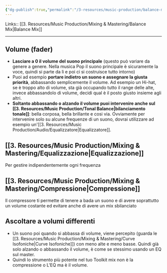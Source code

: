 ```yaml
---
{"dg-publish":true,"permalink":"/3-resources/music-production/balance-mix-come-intervenire/"}
---
```


Links:: [[3. Resources/Music Production/Mixing & Mastering/Balance Mix\|Balance Mix]]

---
## Volume (fader)

- **Lasciare a 0 il volume del suono principale** (questo può variare da genere a genere. Nella musica Pop il suono principale è sicuramente la voce, quindi si parte da lì e poi ci si costruisce tutto intorno)
- Puoi ad esempio **portare indietro un suono e assegnare la giusta priorità**, abbassando semplicemente il volume. Ad esempio un Hi-hat, se è troppo alto di volume, sta già occupando tutto il range delle alte, invece abbassandolo di volume, decidi qual è il posto giusto insieme agli altri.
- **Soltanto abbassando o alzando il volume puoi intervenire anche sul [[3. Resources/Music Production/Tonal Balance\|bilanciamento tonale]]**: bella corposa, bella brillante e cosi via. Ovviamente per intervenire solo su alcune frequenze di un suono, dovrai utilizzare ad esempio un'[[3. Resources/Music Production/Audio/Equalizzatore\|Equalizzatore]].

## [[3. Resources/Music Production/Mixing & Mastering/Equalizzazione\|Equalizzazione]]

Per gestire indipendentemente ogni frequenza

## [[3. Resources/Music Production/Mixing & Mastering/Compressione\|Compressione]]

Il compressore ti permette di tenere a bada un suono e di avere soprattutto un volume costante ed evitare anche di avere un mix sbilanciato

## Ascoltare a volumi differenti

- Un suono poi quando si abbassa di volume, viene percepito (guarda le [[3. Resources/Music Production/Mixing & Mastering/Curve Isofoniche\|Curve Isofoniche]])  con meno alte e meno basse. Quindi già solo alzando o abbassando il volume, è come se stessimo usando un EQ sul master.
- Quindi lo strumento più potente nel tuo Toolkit mix non è la compressione o L'EQ ma è il volume.

